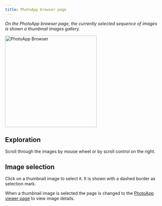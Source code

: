 ```yaml
---
title: PhotoApp browser page
---
```


*On the PhotoApp browser page, the currently selected sequence of images is shown a thumbnail images gallery.*

<img src="../../_assets/PhotoApp_browser.png" alt="PhotoApp Browser" width="auto" height="300" align="center">

## Exploration

Scroll through the images by mouse wheel or by scroll control on the right.

## Image selection

Click on a thumbnail image to select it. It is shown with a dashed border as selection mark.

When a thumbnail image is selected the page is changed to the [PhotoApp viewer page](../_usage/photoapp_viewer.md) to view image details. 


